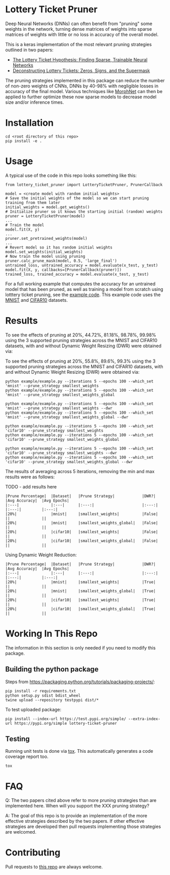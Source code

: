 # Lottery Ticket Pruner

Deep Neural Networks (DNNs) can often benefit from "pruning" some weights in the network, turning dense matrices of weights
into sparse matrices of weights with little or no loss in accuracy of the overall model.

This is a keras implementation of the most relevant pruning strategies outlined in two papers:

- [The Lottery Ticket Hypothesis: Finding Sparse, Trainable Neural Networks](https://arxiv.org/pdf/1803.03635.pdf)
- [Deconstructing Lottery Tickets: Zeros, Signs, and the Supermask](https://eng.uber.com/deconstructing-lottery-tickets/)

The pruning strategies implemented in this package can reduce the number of non-zero weights of CNNs, DNNs
by 40-98% with negligible losses in accuracy of the final model.
Various techniques like [MorphNet](https://ai.googleblog.com/2019/04/morphnet-towards-faster-and-smaller.html) can then
be applied to further optimize these now sparse models to decrease model size and/or inference times.

# Installation

    cd <root directory of this repo>
    pip install -e .

# Usage

A typical use of the code in this repo looks something like this:

    from lottery_ticket_pruner import LotteryTicketPruner, PrunerCallback
    
    model = <create model with random initial weights>
    # Save the initial weights of the model so we can start pruning training from them later
    initial_weights = model.get_weights()
    # Initialize pruner so it knows the starting initial (random) weights
    pruner = LotteryTicketPruner(model)
    ...
    # Train the model
    model.fit(X, y)
    ...
    pruner.set_pretrained_weights(model)
    ...
    # Revert model so it has random initial weights
    model.set_weights(initial_weights)
    # Now train the model using pruning
    pruner.calc_prune_mask(model, 0.5, 'large_final')
    untrained_loss, untrained_accuracy = model.evaluate(x_test, y_test)
    model.fit(X, y, callbacks=[PrunerCallback(pruner)])
    trained_loss, trained_accuracy = model.evaluate(x_test, y_test)

For a full working example that computes the accuracy for an untrained model that has been pruned, as well
as training a model from scratch using lotttery ticket pruning, see the [example code](example/example.py).
This example code uses the [MNIST](https://keras.io/api/datasets/mnist/) and
[CIFAR10](https://keras.io/api/datasets/cifar10/) datasets.

# Results

To see the effects of pruning at 20%, 44.72%, 81.18%, 98.78%, 99.98% using the 3 supported pruning strategies across the
MNIST and CIFAR10 datasets, with and without Dynamic Weight Resizing (DWR) were obtained via:

To see the effects of pruning at 20%, 55.8%, 89.6%, 99.3% using the 3 supported pruning strategies across the
MNIST and CIFAR10 datasets, with and without Dynamic Weight Resizing (DWR) were obtained via:

    python example/example.py --iterations 5 --epochs 100 --which_set 'mnist' --prune_strategy smallest_weights
    python example/example.py --iterations 5 --epochs 100 --which_set 'mnist' --prune_strategy smallest_weights_global

    python example/example.py --iterations 5 --epochs 100 --which_set 'mnist' --prune_strategy smallest_weights --dwr
    python example/example.py --iterations 5 --epochs 100 --which_set 'mnist' --prune_strategy smallest_weights_global --dwr

    python example/example.py --iterations 5 --epochs 100 --which_set 'cifar10' --prune_strategy smallest_weights
    python example/example.py --iterations 5 --epochs 100 --which_set 'cifar10' --prune_strategy smallest_weights_global

    python example/example.py --iterations 5 --epochs 100 --which_set 'cifar10' --prune_strategy smallest_weights --dwr
    python example/example.py --iterations 5 --epochs 100 --which_set 'cifar10' --prune_strategy smallest_weights_global --dwr

The results of averaging across 5 iterations, removing the min and max results were as follows:

TODO - add results here

    |Prune Percentage|  |Dataset|   |Prune Strategy|            |DWR?|      |Avg Accuracy|  |Avg Epochs|
    |:---|              |:---|      |:---:|                     |:---:|     |:---:|         |:---:|
    |20%|               |mnist|     |smallest_weights|          |False|     ||              ||
    |20%|               |mnist|     |smallest_weights_global|   |False|     ||              ||
    |20%|               |cifar10|   |smallest_weights|          |False|     ||              ||
    |20%|               |cifar10|   |smallest_weights_global|   |False|     ||              ||

Using Dynamic Weight Reduction:

    |Prune Percentage|  |Dataset|   |Prune Strategy|            |DWR?|      |Avg Accuracy|  |Avg Epochs|
    |:---|              |:---|      |:---:|                     |:---:|     |:---:|         |:---:|
    |20%|               |mnist|     |smallest_weights|          |True|      ||              || 
    |20%|               |mnist|     |smallest_weights_global|   |True|      ||              ||
    |20%|               |cifar10|   |smallest_weights|          |True|      ||              || 
    |20%|               |cifar10|   |smallest_weights_global|   |True|      ||              ||


# Working In This Repo

The information in this section is only needed if you need to modify this package.

## Building the python package

Steps from https://packaging.python.org/tutorials/packaging-projects/:

    pip install -r requirements.txt
    python setup.py sdist bdist_wheel
    twine upload --repository testpypi dist/*

To test uploaded package:

    pip install --index-url https://test.pypi.org/simple/ --extra-index-url https://pypi.org/simple lottery-ticket-pruner

## Testing

Running unit tests is done via [tox](https://pypi.org/project/tox/). This automatically generates a code coverage report too.

    tox

# FAQ

Q: The two papers cited above refer to more pruning strategies than are implemented here. When will you support the
XXX pruning strategy?

A: The goal of this repo is to provide an implementation of the more effective strategies described
by the two papers. If other effective strategies are developed then pull requests implementing those strategies are welcomed.

# Contributing

Pull requests to [this repo](https://github.com/jim-meyer/lottery_ticket_prune) are always welcome.
